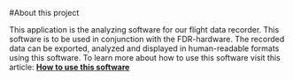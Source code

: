 #About this project

This application is the analyzing software for our flight data recorder. This software is to be used in conjunction with the FDR-hardware. The recorded data can be exported, analyzed and displayed in human-readable formats using this software.
To learn more about how to use this software visit this article: [__How to use this software__](how_to.html)